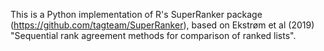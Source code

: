 This is a Python implementation of R's SuperRanker package (https://github.com/tagteam/SuperRanker), based on Ekstrøm et al (2019) "Sequential rank agreement methods for comparison of ranked lists".